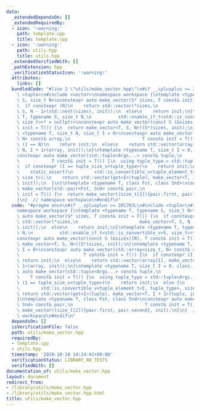 ```yaml
---
data:
  _extendedDependsOn: []
  _extendedRequiredBy:
  - icon: ':warning:'
    path: template.cpp
    title: template.cpp
  - icon: ':warning:'
    path: utils.hpp
    title: utils.hpp
  _extendedVerifiedWith: []
  _pathExtension: hpp
  _verificationStatusIcon: ':warning:'
  attributes:
    links: []
  bundledCode: "#line 2 \"utils/make_vector.hpp\"\n#if __cplusplus >= 201703L\n#include\
    \ <tuple>\n#include <vector>\nnamespace workspace {\ntemplate <typename T, typename\
    \ S, size_t N>\nconstexpr auto make_vector(S* sizes, T const& init = T()) {\n\
    \  if constexpr (N)\n    return std::vector(*sizes,\n                       make_vector<T,\
    \ S, N - 1>(std::next(sizes), init));\n  else\n    return init;\n}\ntemplate <typename\
    \ T, typename S, size_t N,\n          std::enable_if_t<std::is_convertible_v<S,\
    \ size_t>>* = nullptr>\nconstexpr auto make_vector(const S (&sizes)[N], T const&\
    \ init = T()) {\n  return make_vector<T, S, N>((S*)sizes, init);\n}\ntemplate\
    \ <typename T, size_t N, size_t I = 0>\nconstexpr auto make_vector(std::array<size_t,\
    \ N> const& array,\n                           T const& init = T()) {\n  if constexpr\
    \ (I == N)\n    return init;\n  else\n    return std::vector(array[I], make_vector<T,\
    \ N, I + 1>(array, init));\n}\ntemplate <typename T, size_t I = 0, class... Args>\n\
    constexpr auto make_vector(std::tuple<Args...> const& tuple,\n               \
    \            T const& init = T()) {\n  using tuple_type = std::tuple<Args...>;\n\
    \  if constexpr (I == tuple_size_v<tuple_type>)\n    return init;\n  else {\n\
    \    static_assert(\n        std::is_convertible_v<tuple_element_t<I, tuple_type>,\
    \ size_t>);\n    return std::vector(get<I>(tuple), make_vector<T, I + 1>(tuple,\
    \ init));\n  }\n}\ntemplate <typename T, class Fst, class Snd>\nconstexpr auto\
    \ make_vector(std::pair<Fst, Snd> const& pair,\n                           T const&\
    \ init = T()) {\n  return make_vector((size_t[2]){pair.first, pair.second}, init);\n\
    }\n}  // namespace workspace\n#endif\n"
  code: "#pragma once\n#if __cplusplus >= 201703L\n#include <tuple>\n#include <vector>\n\
    namespace workspace {\ntemplate <typename T, typename S, size_t N>\nconstexpr\
    \ auto make_vector(S* sizes, T const& init = T()) {\n  if constexpr (N)\n    return\
    \ std::vector(*sizes,\n                       make_vector<T, S, N - 1>(std::next(sizes),\
    \ init));\n  else\n    return init;\n}\ntemplate <typename T, typename S, size_t\
    \ N,\n          std::enable_if_t<std::is_convertible_v<S, size_t>>* = nullptr>\n\
    constexpr auto make_vector(const S (&sizes)[N], T const& init = T()) {\n  return\
    \ make_vector<T, S, N>((S*)sizes, init);\n}\ntemplate <typename T, size_t N, size_t\
    \ I = 0>\nconstexpr auto make_vector(std::array<size_t, N> const& array,\n   \
    \                        T const& init = T()) {\n  if constexpr (I == N)\n   \
    \ return init;\n  else\n    return std::vector(array[I], make_vector<T, N, I +\
    \ 1>(array, init));\n}\ntemplate <typename T, size_t I = 0, class... Args>\nconstexpr\
    \ auto make_vector(std::tuple<Args...> const& tuple,\n                       \
    \    T const& init = T()) {\n  using tuple_type = std::tuple<Args...>;\n  if constexpr\
    \ (I == tuple_size_v<tuple_type>)\n    return init;\n  else {\n    static_assert(\n\
    \        std::is_convertible_v<tuple_element_t<I, tuple_type>, size_t>);\n   \
    \ return std::vector(get<I>(tuple), make_vector<T, I + 1>(tuple, init));\n  }\n\
    }\ntemplate <typename T, class Fst, class Snd>\nconstexpr auto make_vector(std::pair<Fst,\
    \ Snd> const& pair,\n                           T const& init = T()) {\n  return\
    \ make_vector((size_t[2]){pair.first, pair.second}, init);\n}\n}  // namespace\
    \ workspace\n#endif\n"
  dependsOn: []
  isVerificationFile: false
  path: utils/make_vector.hpp
  requiredBy:
  - template.cpp
  - utils.hpp
  timestamp: '2020-10-18 14:24:41+09:00'
  verificationStatus: LIBRARY_NO_TESTS
  verifiedWith: []
documentation_of: utils/make_vector.hpp
layout: document
redirect_from:
- /library/utils/make_vector.hpp
- /library/utils/make_vector.hpp.html
title: utils/make_vector.hpp
---
```

